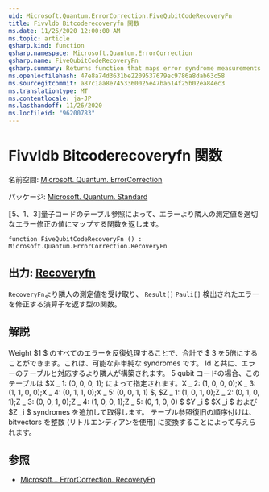 ```yaml
---
uid: Microsoft.Quantum.ErrorCorrection.FiveQubitCodeRecoveryFn
title: Fivvldb Bitcoderecoveryfn 関数
ms.date: 11/25/2020 12:00:00 AM
ms.topic: article
qsharp.kind: function
qsharp.namespace: Microsoft.Quantum.ErrorCorrection
qsharp.name: FiveQubitCodeRecoveryFn
qsharp.summary: Returns function that maps error syndrome measurements to the appropriate error-correcting Pauli operators by table lookup for the ⟦5, 1, 3⟧ quantum code.
ms.openlocfilehash: 47e8a74d3631be2209537679ec9786a8dab63c58
ms.sourcegitcommit: a87c1aa8e7453360025e47ba614f25b02ea84ec3
ms.translationtype: MT
ms.contentlocale: ja-JP
ms.lasthandoff: 11/26/2020
ms.locfileid: "96200783"
---
```

# <a name="fivequbitcoderecoveryfn-function"></a>Fivvldb Bitcoderecoveryfn 関数

名前空間: [Microsoft. Quantum. ErrorCorrection](xref:Microsoft.Quantum.ErrorCorrection)

パッケージ: [Microsoft. Quantum. Standard](https://nuget.org/packages/Microsoft.Quantum.Standard)


⟦5、1、3⟧量子コードのテーブル参照によって、エラーより隣人の測定値を適切なエラー修正の値にマップする関数を返します。

```qsharp
function FiveQubitCodeRecoveryFn () : Microsoft.Quantum.ErrorCorrection.RecoveryFn
```


## <a name="output--recoveryfn"></a>出力: [Recoveryfn](xref:Microsoft.Quantum.ErrorCorrection.RecoveryFn)

`RecoveryFn`より隣人の測定値を受け取り、 `Result[]` `Pauli[]` 検出されたエラーを修正する演算子を返す型の関数。

## <a name="remarks"></a>解説

Weight $1 $ のすべてのエラーを反復処理することで、合計で $ 3 を5倍にすることができます。これは、可能な非単純な syndromes です。
Id と共に、エラーのテーブルと対応するより隣人が構築されます。 5 qubit コードの場合、このテーブルは $X \_ 1: (0, 0, 0, 1); によって指定されます。X \_ 2: (1, 0, 0, 0);X \_ 3: (1, 1, 0, 0);X \_ 4: (0, 1, 1, 0);X \_ 5: (0, 0, 1, 1) $, $Z \_ 1: (1, 0, 1, 0);Z \_ 2: (0, 1, 0, 1);Z \_ 3: (0, 0, 1, 0);Z \_ 4: (1, 0, 0, 1);Z \_ 5: (0, 1, 0, 0) $ $Y _i $ $X _i $ および $Z _i $ syndromes を追加して取得します。 テーブル参照復旧の順序付けは、bitvectors を整数 (リトルエンディアンを使用) に変換することによって与えられます。

## <a name="see-also"></a>参照

- [Microsoft... ErrorCorrection. RecoveryFn](xref:Microsoft.Quantum.ErrorCorrection.RecoveryFn)
